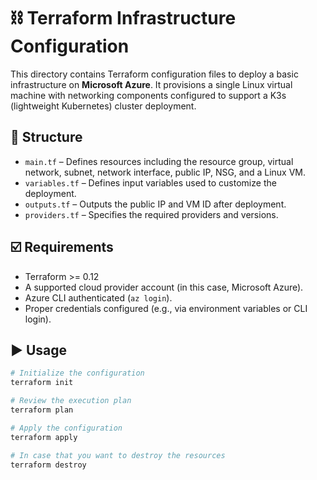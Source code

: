 # ⛓️ Terraform Infrastructure Configuration

This directory contains Terraform configuration files to deploy a basic infrastructure on **Microsoft Azure**. It provisions a single Linux virtual machine with networking components configured to support a K3s (lightweight Kubernetes) cluster deployment.

## 🧱 Structure

- `main.tf` – Defines resources including the resource group, virtual network, subnet, network interface, public IP, NSG, and a Linux VM.
- `variables.tf` – Defines input variables used to customize the deployment.
- `outputs.tf` – Outputs the public IP and VM ID after deployment.
- `providers.tf` – Specifies the required providers and versions.

## ☑️ Requirements

- Terraform >= 0.12
- A supported cloud provider account (in this case, Microsoft Azure).
- Azure CLI authenticated (`az login`).
- Proper credentials configured (e.g., via environment variables or CLI login).

## ▶️ Usage

```bash
# Initialize the configuration
terraform init

# Review the execution plan
terraform plan

# Apply the configuration
terraform apply

# In case that you want to destroy the resources
terraform destroy
